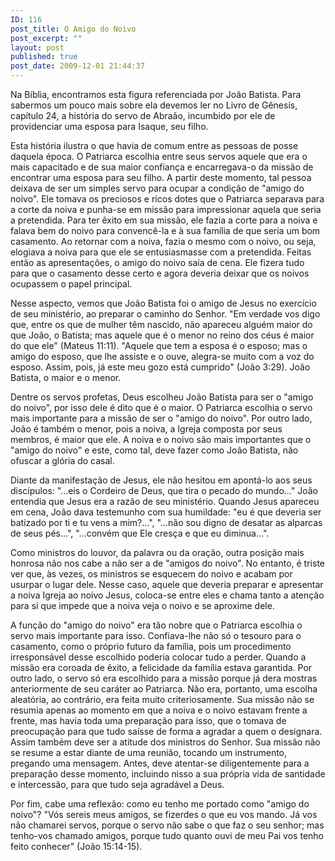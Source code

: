 ```yaml
---
ID: 116
post_title: O Amigo do Noivo
post_excerpt: ""
layout: post
published: true
post_date: 2009-12-01 21:44:37
---
```

Na Bíblia, encontramos esta figura referenciada por João Batista. Para sabermos um pouco mais sobre ela devemos ler no Livro de Gênesis, capítulo 24, a história do servo de Abraão, incumbido por ele de providenciar uma esposa para Isaque, seu filho.

Esta história ilustra o que havia de comum entre as pessoas de posse daquela época. O Patriarca escolhia entre seus servos aquele que era o mais capacitado e de sua maior confiança e encarregava-o da missão de encontrar uma esposa para seu filho. A partir deste momento, tal pessoa deixava de ser um simples servo para ocupar a condição de "amigo do noivo". Ele tomava os preciosos e ricos dotes que o Patriarca separava para a corte da noiva e punha-se em missão para impressionar aquela que seria a pretendida. Para ter êxito em sua missão, ele fazia a corte para a noiva e falava bem do noivo para convencê-la e à sua família de que seria um bom casamento. Ao retornar com a noiva, fazia o mesmo com o noivo, ou seja, elogiava a noiva para que ele se entusiasmasse com a pretendida. Feitas então as apresentações, o amigo do noivo saía de cena. Ele fizera tudo para que o casamento desse certo e agora deveria deixar que os noivos ocupassem o papel principal.

Nesse aspecto, vemos que João Batista foi o amigo de Jesus no exercício de seu ministério, ao preparar o caminho do Senhor. "Em verdade vos digo que, entre os que de mulher têm nascido, não apareceu alguém maior do que João, o Batista; mas aquele que é o menor no reino dos céus é maior do que ele" (Mateus 11:11). "Aquele que tem a esposa é o esposo; mas o amigo do esposo, que lhe assiste e o ouve, alegra-se muito com a voz do esposo. Assim, pois, já este meu gozo está cumprido" (João 3:29). João Batista, o maior e o menor.

Dentre os servos profetas, Deus escolheu João Batista para ser o "amigo do noivo", por isso dele é dito que é o maior. O Patriarca escolhia o servo mais importante para a missão de ser o "amigo do noivo". Por outro lado, João é também o menor, pois a noiva, a Igreja composta por seus membros, é maior que ele. A noiva e o noivo são mais importantes que o "amigo do noivo" e este, como tal, deve fazer como João Batista, não ofuscar a glória do casal.

Diante da manifestação de Jesus, ele não hesitou em apontá-lo aos seus discípulos: "...eis o Cordeiro de Deus, que tira o pecado do mundo..." João entendia que Jesus era a razão de seu ministério. Quando Jesus apareceu em cena, João dava testemunho com sua humildade: "eu é que deveria ser batizado por ti e tu vens a mim?...", "...não sou digno de desatar as alparcas de seus pés...", "...convém que Ele cresça e que eu diminua...".

Como ministros do louvor, da palavra ou da oração, outra posição mais honrosa não nos cabe a não ser a de "amigos do noivo". No entanto, é triste ver que, às vezes, os ministros se esquecem do noivo e acabam por usurpar o lugar dele. Nesse caso, aquele que deveria preparar e apresentar a noiva Igreja ao noivo Jesus, coloca-se entre eles e chama tanto a atenção para si que impede que a noiva veja o noivo e se aproxime dele.

A função do "amigo do noivo" era tão nobre que o Patriarca escolhia o servo mais importante para isso. Confiava-lhe não só o tesouro para o casamento, como o próprio futuro da família, pois um procedimento irresponsável desse escolhido poderia colocar tudo a perder. Quando a missão era coroada de êxito, a felicidade da família estava garantida. Por outro lado, o servo só era escolhido para a missão porque já dera mostras anteriormente de seu caráter ao Patriarca. Não era, portanto, uma escolha aleatória, ao contrário, era feita muito criteriosamente. Sua missão não se resumia apenas ao momento em que a noiva e o noivo estavam frente a frente, mas havia toda uma preparação para isso, que o tomava de preocupação para que tudo saísse de forma a agradar a quem o designara. Assim também deve ser a atitude dos ministros do Senhor. Sua missão não se resume a estar diante de uma reunião, tocando um instrumento, pregando uma mensagem. Antes, deve atentar-se diligentemente para a preparação desse momento, incluindo nisso a sua própria vida de santidade e intercessão, para que tudo seja agradável a Deus.

Por fim, cabe uma reflexão: como eu tenho me portado como "amigo do noivo"? "Vós sereis meus amigos, se fizerdes o que eu vos mando. Já vos não chamarei servos, porque o servo não sabe o que faz o seu senhor; mas tenho-vos chamado amigos, porque tudo quanto ouvi de meu Pai vos tenho feito conhecer" (João 15:14-15).